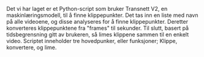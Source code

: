 Det vi har laget er et Python-script som bruker Transnett V2, en maskinlæringsmodell, til å finne klippepunkter.
Det tas inn en liste med navn på alle videoene, og disse analyseres for å finne klippepunkter. Deretter konverteres klippepunktene fra "frames" til sekunder.
Til slutt, basert på tidsbegrensning gitt av brukeren, så limes klippene sammen til en enkelt video. Scriptet inneholder tre
hovedpunker, eller funksjoner; Klippe, konvertere, og lime.

